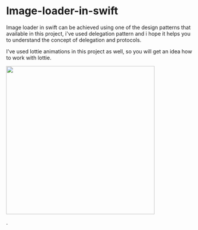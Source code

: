 # Image-loader-in-swift
Image loader in swift can be achieved using one of the design patterns that available in this project, i've used delegation pattern and i hope it helps you to understand the concept of delegation and protocols.   
   
I've used lottie animations in this project as well, so you will get an idea how to work with lottie.

<img src="https://imgur.com/NtaZgZ4.gif" width="400"></p>.
